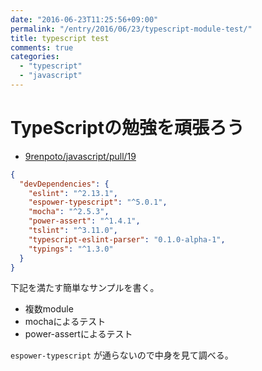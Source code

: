 ```yaml
---
date: "2016-06-23T11:25:56+09:00"
permalink: "/entry/2016/06/23/typescript-module-test/"
title: typescript test
comments: true
categories:
  - "typescript"
  - "javascript"
---
```


# TypeScriptの勉強を頑張ろう

* [9renpoto/javascript/pull/19](https://github.com/9renpoto/js/pull/19)

```json
{
  "devDependencies": {
    "eslint": "^2.13.1",
    "espower-typescript": "^5.0.1",
    "mocha": "^2.5.3",
    "power-assert": "^1.4.1",
    "tslint": "^3.11.0",
    "typescript-eslint-parser": "0.1.0-alpha-1",
    "typings": "^1.3.0"
  }
}
```

下記を満たす簡単なサンプルを書く。

* 複数module
* mochaによるテスト
* power-assertによるテスト

`espower-typescript` が通らないので中身を見て調べる。
